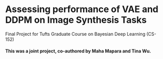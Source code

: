 # Assessing performance of VAE and DDPM on Image Synthesis Tasks
Final Project for Tufts Graduate Course on Bayesian Deep Learning (CS-152)

#### This was a joint project, co-authored by Maha Mapara and Tina Wu.

